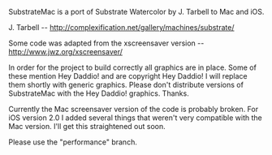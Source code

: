 SubstrateMac is a port of Substrate Watercolor by J. Tarbell to Mac and iOS.

J. Tarbell -- http://complexification.net/gallery/machines/substrate/

Some code was adapted from the xscreensaver version -- http://www.jwz.org/xscreensaver/

In order for the project to build correctly all graphics are in place. Some of these mention Hey Daddio! and are copyright Hey Daddio! I will replace them shortly with generic graphics. Please don't distribute versions of SubstrateMac with the Hey Daddio! graphics. Thanks.

Currently the Mac screensaver version of the code is probably broken. For iOS version 2.0 I added several things that weren't very compatible with the Mac version. I'll get this straightened out soon.

Please use the "performance" branch.
